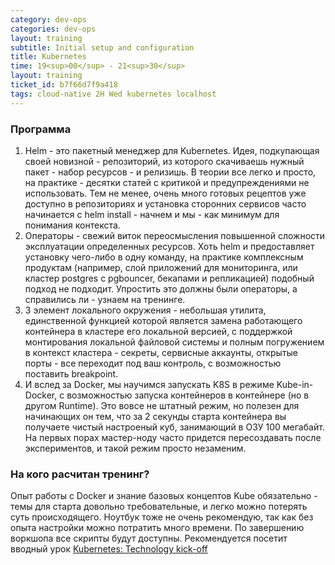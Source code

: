 ```yaml
---
category: dev-ops
categories: dev-ops
layout: training
subtitle: Initial setup and configuration
title: Kubernetes
time: 19<sup>00</sup> - 21<sup>30</sup>
layout: training
ticket_id: b7f66d7f9a418
tags: cloud-native 2H Wed kubernetes localhost
---
```


### Программа
1. Helm - это пакетный менеджер для Kubernetes. Идея, подкупающая своей новизной - репозиторий, из которого скачиваешь нужный пакет - набор ресурсов - и релизишь. В теории все легко и просто, на практике - десятки статей с критикой и предупреждениями не использовать. Тем не менее, очень много готовых рецептов уже доступно в репозиториях и установка сторонних сервисов часто начинается с helm install - начнем и мы - как минимум для понимания контекста. 
2. Операторы - свежий виток переосмысления повышенной сложности эксплуатации определенных ресурсов. Хоть helm и предоставляет установку чего-либо в одну команду, на практике комплексным продуктам (например, слой приложений для мониторинга, или кластер postgres с pgbouncer, бекапами и репликацией) подобный подход не подходит. Упростить это должны были операторы, а справились ли - узнаем на тренинге.
3. 3 элемент локального окружения - небольшая утилита, единственной функцией которой является замена работающего контейнера в кластере его локальной версией, с поддержкой монтирования локальной файловой системы и полным погружением в контекст кластера - секреты, сервисные аккаунты, открытые порты - все переходит под ваш контроль, с возможностью поставить breakpoint. 
4. И вслед за Docker, мы научимся запускать K8S в режиме Kube-in-Docker, с возможностью запуска контейнеров в контейнере (но в другом Runtime). Это вовсе не штатный режим, но полезен для начинающих он тем, что за 2 секунды старта контейнера вы получаете чистый настроеный куб, занимающий в ОЗУ 100 мегабайт. На первых порах мастер-ноду часто придется пересоздавать после экспериментов, и такой режим просто незаменим.

### На кого расчитан тренинг?
Опыт работы с Docker и знание базовых концептов Kube обязательно - темы для старта довольно требовательные, и легко можно потерять суть происходящего. Ноутбук тоже не очень рекомендую, так как без опыта настройки можно потратить много времени. По завершению воркшопа все скрипты будут доступны.
Рекомендуется посетит вводный урок [Kubernetes: Technology kick-off](/kubernetes-technology-intro/)
